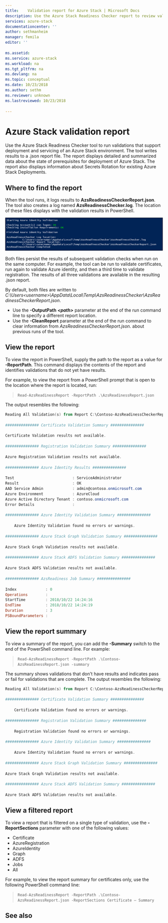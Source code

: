 ```yaml
---
title:    Validation report for Azure Stack | Microsoft Docs
description: Use the Azure Stack Readiness Checker report to review validation results.
services: azure-stack
documentationcenter: ''
author: sethmanheim
manager: femila
editor: ''

ms.assetid:
ms.service: azure-stack
ms.workload: na
ms.tgt_pltfrm: na
ms.devlang: na
ms.topic: conceptual
ms.date: 10/23/2018
ms.author: sethm
ms.reviewer: unknown
ms.lastreviewed: 10/23/2018

---
```



# Azure Stack validation report
Use the Azure Stack Readiness Checker tool to run validations that support deployment and servicing of an Azure Stack environment. The tool writes results to a .json report file. The report displays detailed and summarized data about the state of prerequisites for deployment of Azure Stack. The report also displays information about Secrets Rotation for existing Azure Stack Deployments.  

## Where to find the report
When the tool runs, it logs results to **AzsReadinessCheckerReport.json**. The tool also creates a log named **AzsReadinessChecker.log**. The location of these files displays with the validation results in PowerShell.

![run-validation](./media/azure-stack-validation-report/validation.png)

Both files persist the results of subsequent validation checks when run on the same computer.  For example, the tool can be run to validate certificates, run again to validate Azure identity, and then a third time to validate registration. The results of all three validations are available in the resulting .json report.  

By default, both files are written to *C:\Users\<username>\AppData\Local\Temp\AzsReadinessChecker\AzsReadinessCheckerReport.json*.  
- Use the **-OutputPath** ***&lt;path&gt;*** parameter at the end of the run command line to specify a different report location.   
- Use the **-CleanReport** parameter at the end of the run command to clear information from *AzsReadinessCheckerReport.json*. about previous runs of the tool.

## View the report
To view the report in PowerShell, supply the path to the report as a value for **-ReportPath**. This command displays the contents of the report and identifies validations that do not yet have results.

For example, to view the report from a PowerShell prompt that is open to the location where the report is located, run: 
   > `Read-AzsReadinessReport -ReportPath .\AzsReadinessReport.json` 

The output resembles the following:

```PowerShell
Reading All Validation(s) from Report C:\Contoso-AzsReadinessCheckerReport.json

############### Certificate Validation Summary ###############

Certificate Validation results not available.

############### Registration Validation Summary ###############

Azure Registration Validation results not available.

############### Azure Identity Results ###############

Test                          : ServiceAdministrator
Result                        : OK
AAD Service Admin             : admin@contoso.onmicrosoft.com
Azure Environment             : AzureCloud
Azure Active Directory Tenant : contoso.onmicrosoft.com
Error Details                 : 

############### Azure Identity Validation Summary ###############

	Azure Identity Validation found no errors or warnings.

############### Azure Stack Graph Validation Summary ###############

Azure Stack Graph Validation results not available.

############### Azure Stack ADFS Validation Summary ###############

Azure Stack ADFS Validation results not available.

############### AzsReadiness Job Summary ###############

Index             : 0
Operations        : 
StartTime         : 2018/10/22 14:24:16
EndTime           : 2018/10/22 14:24:19
Duration          : 3
PSBoundParameters : 
```

## View the report summary
To view a summary of the report, you can add the **-Summary** switch to the end of the PowerShell command line. For example: 
 > `Read-AzsReadinessReport -ReportPath .\Contoso-AzsReadinessReport.json -summary`  

The summary shows validations that don't have results and indicates pass or fail for validations that are complete. The output resembles the following:

```PowerShell
Reading All Validation(s) from Report C:\Contoso-AzsReadinessCheckerReport.json

############### Certificate Validation Summary ###############

    Certificate Validation found no errors or warnings.
	
############### Registration Validation Summary ###############

	Registration Validation found no errors or warnings.

############### Azure Identity Validation Summary ###############

	Azure Identity Validation found no errors or warnings.

############### Azure Stack Graph Validation Summary ###############

Azure Stack Graph Validation results not available.

############### Azure Stack ADFS Validation Summary ###############

Azure Stack ADFS Validation results not available.
```


## View a filtered report
To view a report that is filtered on a single type of validation, use the **-ReportSections** parameter with one of the following values:
- Certificate
- AzureRegistration
- AzureIdentity
- Graph
- ADFS
- Jobs   
- All  

For example, to view the report summary for certificates only, use the following PowerShell command line: 
 > `Read-AzsReadinessReport -ReportPath .\Contoso-AzsReadinessReport.json -ReportSections Certificate – Summary`


## See also

